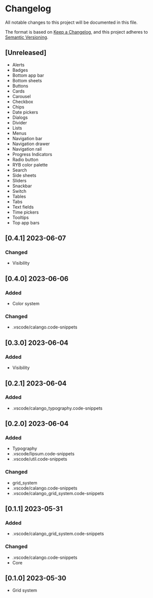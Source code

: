 # Changelog

All notable changes to this project will be documented in this file.

The format is based on [Keep a Changelog](https://keepachangelog.com/en/1.0.0/),
and this project adheres to [Semantic Versioning](https://semver.org/spec/v2.0.0.html).

## [Unreleased]

- Alerts
- Badges
- Bottom app bar
- Bottom sheets
- Buttons
- Cards
- Carousel
- Checkbox
- Chips
- Date pickers
- Dialogs
- Divider
- Lists
- Menus
- Navigation bar
- Navigation drawer
- Navigation rail
- Progress Indicators
- Radio button
- RYB color palette
- Search
- Side sheets
- Sliders
- Snackbar
- Switch
- Tables
- Tabs
- Text fields
- Time pickers
- Tooltips
- Top app bars

## [0.4.1] 2023-06-07

### Changed

- Visibility

## [0.4.0] 2023-06-06

### Added

- Color system

### Changed

- .vscode/calango.code-snippets

## [0.3.0] 2023-06-04

### Added

- Visibility

## [0.2.1] 2023-06-04

### Added

- .vscode/calango_typography.code-snippets

## [0.2.0] 2023-06-04

### Added

- Typography
- .vscode/lipsum.code-snippets
- .vscode/util.code-snippets

### Changed

- grid_system
- .vscode/calango.code-snippets
- .vscode/calango_grid_system.code-snippets

## [0.1.1] 2023-05-31

### Added

- .vscode/calango_grid_system.code-snippets

### Changed

- .vscode/calango.code-snippets
- Core

## [0.1.0] 2023-05-30

- Grid system

<!--
## [0.0.0] YYYY-MM-DD

### Added
### Changed
### Deprecated
### Removed
### Fixed
### Security
-->
